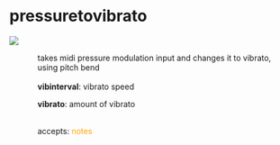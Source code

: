 
<a name=pressuretovibrato></a><br>
# <b>pressuretovibrato</b>
<img src="../images/pressuretovibrato.png"><br>
<div style="display:inline-block;margin-left:50px;">
takes midi pressure modulation input and changes it to vibrato, using pitch bend<br/><br/>
<b>vibinterval</b>: vibrato speed<br>

<b>vibrato</b>: amount of vibrato<br>

<br>accepts: <font color=orange>notes</font> <br></div>
